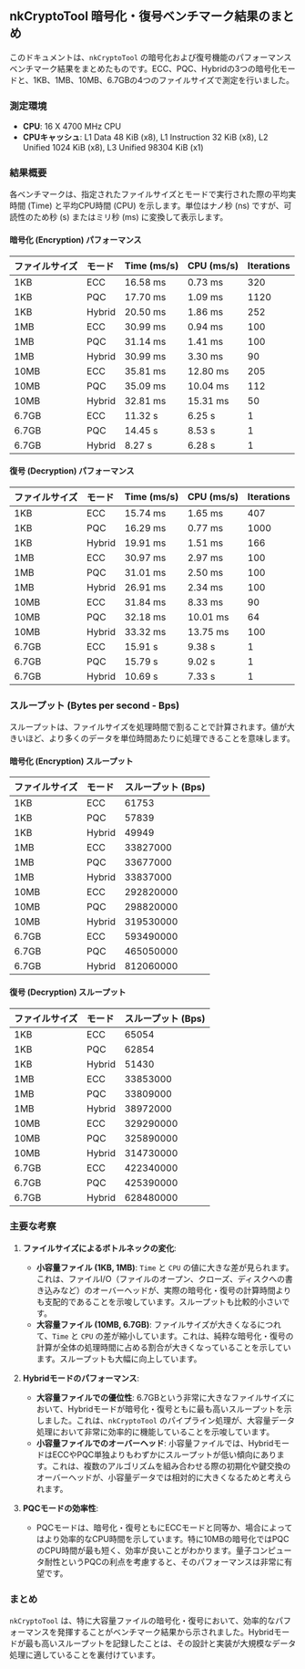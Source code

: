 ## nkCryptoTool 暗号化・復号ベンチマーク結果のまとめ

このドキュメントは、`nkCryptoTool` の暗号化および復号機能のパフォーマンスベンチマーク結果をまとめたものです。ECC、PQC、Hybridの3つの暗号化モードと、1KB、1MB、10MB、6.7GBの4つのファイルサイズで測定を行いました。

### 測定環境

*   **CPU**: 16 X 4700 MHz CPU
*   **CPUキャッシュ**: L1 Data 48 KiB (x8), L1 Instruction 32 KiB (x8), L2 Unified 1024 KiB (x8), L3 Unified 98304 KiB (x1)

### 結果概要

各ベンチマークは、指定されたファイルサイズとモードで実行された際の平均実時間 (Time) と平均CPU時間 (CPU) を示します。単位はナノ秒 (ns) ですが、可読性のため秒 (s) またはミリ秒 (ms) に変換して表示します。

#### 暗号化 (Encryption) パフォーマンス

| ファイルサイズ | モード  | Time (ms/s) | CPU (ms/s) | Iterations |
| :------------- | :------ | :---------- | :--------- | :--------- |
| 1KB            | ECC     | 16.58 ms    | 0.73 ms    | 320        |
| 1KB            | PQC     | 17.70 ms    | 1.09 ms    | 1120       |
| 1KB            | Hybrid  | 20.50 ms    | 1.86 ms    | 252        |
| 1MB            | ECC     | 30.99 ms    | 0.94 ms    | 100        |
| 1MB            | PQC     | 31.14 ms    | 1.41 ms    | 100        |
| 1MB            | Hybrid  | 30.99 ms    | 3.30 ms    | 90         |
| 10MB           | ECC     | 35.81 ms    | 12.80 ms   | 205        |
| 10MB           | PQC     | 35.09 ms    | 10.04 ms   | 112        |
| 10MB           | Hybrid  | 32.81 ms    | 15.31 ms   | 50         |
| 6.7GB          | ECC     | 11.32 s     | 6.25 s     | 1          |
| 6.7GB          | PQC     | 14.45 s     | 8.53 s     | 1          |
| 6.7GB          | Hybrid  | 8.27 s      | 6.28 s     | 1          |

#### 復号 (Decryption) パフォーマンス

| ファイルサイズ | モード  | Time (ms/s) | CPU (ms/s) | Iterations |
| :------------- | :------ | :---------- | :--------- | :--------- |
| 1KB            | ECC     | 15.74 ms    | 1.65 ms    | 407        |
| 1KB            | PQC     | 16.29 ms    | 0.77 ms    | 1000       |
| 1KB            | Hybrid  | 19.91 ms    | 1.51 ms    | 166        |
| 1MB            | ECC     | 30.97 ms    | 2.97 ms    | 100        |
| 1MB            | PQC     | 31.01 ms    | 2.50 ms    | 100        |
| 1MB            | Hybrid  | 26.91 ms    | 2.34 ms    | 100        |
| 10MB           | ECC     | 31.84 ms    | 8.33 ms    | 90         |
| 10MB           | PQC     | 32.18 ms    | 10.01 ms   | 64         |
| 10MB           | Hybrid  | 33.32 ms    | 13.75 ms   | 100        |
| 6.7GB          | ECC     | 15.91 s     | 9.38 s     | 1          |
| 6.7GB          | PQC     | 15.79 s     | 9.02 s     | 1          |
| 6.7GB          | Hybrid  | 10.69 s     | 7.33 s     | 1          |

### スループット (Bytes per second - Bps)

スループットは、ファイルサイズを処理時間で割ることで計算されます。値が大きいほど、より多くのデータを単位時間あたりに処理できることを意味します。

#### 暗号化 (Encryption) スループット

| ファイルサイズ | モード  | スループット (Bps) |
| :------------- | :------ | :----------------- |
| 1KB            | ECC     | 61753              |
| 1KB            | PQC     | 57839              |
| 1KB            | Hybrid  | 49949              |
| 1MB            | ECC     | 33827000           |
| 1MB            | PQC     | 33677000           |
| 1MB            | Hybrid  | 33837000           |
| 10MB           | ECC     | 292820000          |
| 10MB           | PQC     | 298820000          |
| 10MB           | Hybrid  | 319530000          |
| 6.7GB          | ECC     | 593490000          |
| 6.7GB          | PQC     | 465050000          |
| 6.7GB          | Hybrid  | 812060000          |

#### 復号 (Decryption) スループット

| ファイルサイズ | モード  | スループット (Bps) |
| :------------- | :------ | :----------------- |
| 1KB            | ECC     | 65054              |
| 1KB            | PQC     | 62854              |
| 1KB            | Hybrid  | 51430              |
| 1MB            | ECC     | 33853000           |
| 1MB            | PQC     | 33809000           |
| 1MB            | Hybrid  | 38972000           |
| 10MB           | ECC     | 329290000          |
| 10MB           | PQC     | 325890000          |
| 10MB           | Hybrid  | 314730000          |
| 6.7GB          | ECC     | 422340000          |
| 6.7GB          | PQC     | 425390000          |
| 6.7GB          | Hybrid  | 628480000          |

### 主要な考察

1.  **ファイルサイズによるボトルネックの変化**:
    *   **小容量ファイル (1KB, 1MB)**: `Time` と `CPU` の値に大きな差が見られます。これは、ファイルI/O（ファイルのオープン、クローズ、ディスクへの書き込みなど）のオーバーヘッドが、実際の暗号化・復号の計算時間よりも支配的であることを示唆しています。スループットも比較的小さいです。
    *   **大容量ファイル (10MB, 6.7GB)**: ファイルサイズが大きくなるにつれて、`Time` と `CPU` の差が縮小しています。これは、純粋な暗号化・復号の計算が全体の処理時間に占める割合が大きくなっていることを示しています。スループットも大幅に向上しています。

2.  **Hybridモードのパフォーマンス**:
    *   **大容量ファイルでの優位性**: 6.7GBという非常に大きなファイルサイズにおいて、Hybridモードが暗号化・復号ともに最も高いスループットを示しました。これは、`nkCryptoTool` のパイプライン処理が、大容量データ処理において非常に効率的に機能していることを示唆しています。
    *   **小容量ファイルでのオーバーヘッド**: 小容量ファイルでは、HybridモードはECCやPQC単独よりもわずかにスループットが低い傾向にあります。これは、複数のアルゴリズムを組み合わせる際の初期化や鍵交換のオーバーヘッドが、小容量データでは相対的に大きくなるためと考えられます。

3.  **PQCモードの効率性**:
    *   PQCモードは、暗号化・復号ともにECCモードと同等か、場合によってはより効率的なCPU時間を示しています。特に10MBの暗号化ではPQCのCPU時間が最も短く、効率が良いことがわかります。量子コンピュータ耐性というPQCの利点を考慮すると、そのパフォーマンスは非常に有望です。

### まとめ

`nkCryptoTool` は、特に大容量ファイルの暗号化・復号において、効率的なパフォーマンスを発揮することがベンチマーク結果から示されました。Hybridモードが最も高いスループットを記録したことは、その設計と実装が大規模なデータ処理に適していることを裏付けています。